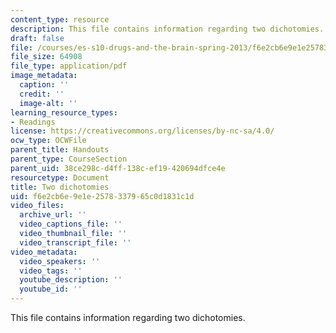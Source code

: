 ```yaml
---
content_type: resource
description: This file contains information regarding two dichotomies.
draft: false
file: /courses/es-s10-drugs-and-the-brain-spring-2013/f6e2cb6e9e1e2578337965c0d1831c1d_MITES_S10S13_dichotomywk2.pdf
file_size: 64908
file_type: application/pdf
image_metadata:
  caption: ''
  credit: ''
  image-alt: ''
learning_resource_types:
- Readings
license: https://creativecommons.org/licenses/by-nc-sa/4.0/
ocw_type: OCWFile
parent_title: Handouts
parent_type: CourseSection
parent_uid: 38ce298c-d4ff-138c-ef19-420694dfce4e
resourcetype: Document
title: Two dichotomies
uid: f6e2cb6e-9e1e-2578-3379-65c0d1831c1d
video_files:
  archive_url: ''
  video_captions_file: ''
  video_thumbnail_file: ''
  video_transcript_file: ''
video_metadata:
  video_speakers: ''
  video_tags: ''
  youtube_description: ''
  youtube_id: ''
---
```

This file contains information regarding two dichotomies.